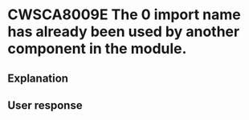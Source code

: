 # CWSCA8009E The 0 import name has already been used by another component in the module.

## Explanation

## User response